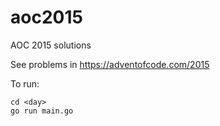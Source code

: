 # aoc2015
AOC 2015 solutions

See problems in https://adventofcode.com/2015

To run:
```
cd <day>
go run main.go
```
